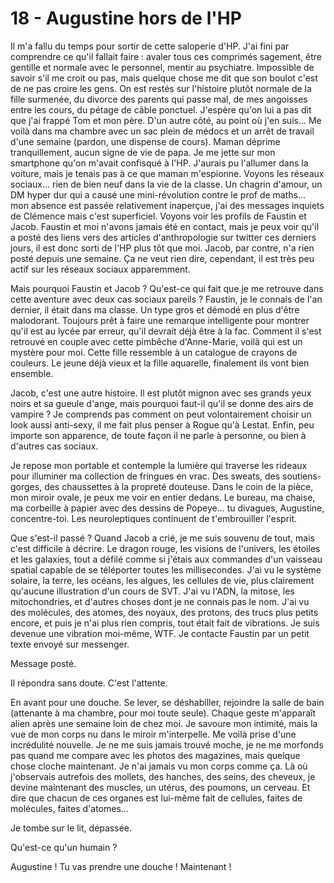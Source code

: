 # 18 - Augustine hors de l'HP

Il m'a fallu du temps pour sortir de cette saloperie d'HP.
J'ai fini par comprendre ce qu'il fallait faire :
avaler tous ces comprimés sagement, être gentille et normale avec le personnel, mentir au psychiatre.
Impossible de savoir s'il me croit ou pas, mais quelque chose me dit que son boulot c'est de ne pas croire les gens.
On est restés sur l'histoire plutôt normale de la fille surmenée, du divorce des parents qui passe mal, de mes angoisses entre les cours, du pétage de câble ponctuel.
J'espère qu'on lui a pas dit que j'ai frappé Tom et mon père.
D'un autre côté, au point où j'en suis...
Me voilà dans ma chambre avec un sac plein de médocs et un arrêt de travail d'une semaine (pardon, une dispense de cours).
Maman déprime tranquillement, aucun signe de vie de papa.
Je me jette sur mon smartphone qu'on m'avait confisqué à l'HP.
J'aurais pu l'allumer dans la voiture, mais je tenais pas à ce que maman m'espionne.
Voyons les réseaux sociaux... rien de bien neuf dans la vie de la classe.
Un chagrin d'amour, un DM hyper dur qui a causé une mini-révolution contre le prof de maths...
mon absence est passée relativement inaperçue, j'ai des messages inquiets de Clémence mais c'est superficiel.
Voyons voir les profils de Faustin et Jacob.
Faustin et moi n'avons jamais été en contact, mais je peux voir qu'il a posté des liens vers des articles d'anthropologie sur twitter ces derniers jours, il est donc sorti de l'HP plus tôt que moi.
Jacob, par contre, n'a rien posté depuis une semaine.
Ça ne veut rien dire, cependant, il est très peu actif sur les réseaux sociaux apparemment.

Mais pourquoi Faustin et Jacob ?
Qu'est-ce qui fait que je me retrouve dans cette aventure avec deux cas sociaux pareils ?
Faustin, je le connais de l'an dernier, il était dans ma classe.
Un type gros et démodé en plus d'être malodorant.
Toujours prêt à faire une remarque intelligente pour montrer qu'il est au lycée par erreur, qu'il devrait déjà être à la fac.
Comment il s'est retrouvé en couple avec cette pimbêche d'Anne-Marie, voilà qui est un mystère pour moi.
Cette fille ressemble à un catalogue de crayons de couleurs.
Le jeune déjà vieux et la fille aquarelle, finalement ils vont bien ensemble.

Jacob, c'est une autre histoire.
Il est plutôt mignon avec ses grands yeux noirs et sa gueule d'ange, mais pourquoi faut-il qu'il se donne des airs de vampire ?
Je comprends pas comment on peut volontairement choisir un look aussi anti-sexy, il me fait plus penser à Rogue qu'à Lestat.
Enfin, peu importe son apparence, de toute façon il ne parle à personne, ou bien à d'autres cas sociaux.

Je repose mon portable et contemple la lumière qui traverse les rideaux pour illuminer ma collection de fringues en vrac.
Des sweats, des soutiens-gorges, des chaussettes à la propreté douteuse.
Dans le coin de la pièce, mon miroir ovale, je peux me voir en entier dedans.
Le bureau, ma chaise, ma corbeille à papier avec des dessins de Popeye... tu divagues, Augustine, concentre-toi.
Les neuroleptiques continuent de t'embrouiller l'esprit.

Que s'est-il passé ?
Quand Jacob a crié, je me suis souvenu de tout, mais c'est difficile à décrire.
Le dragon rouge, les visions de l'univers, les étoiles et les galaxies, tout a défilé comme si j'étais aux commandes d'un vaisseau spatial capable de se téléporter toutes les millisecondes.
J'ai vu le système solaire, la terre, les océans, les algues, les cellules de vie, plus clairement qu'aucune illustration d'un cours de SVT.
J'ai vu l'ADN, la mitose, les mitochondries, et d'autres choses dont je ne connais pas le nom.
J'ai vu des molécules, des atomes, des noyaux, des protons, des trucs plus petits encore, et puis je n'ai plus rien compris, tout était fait de vibrations.
Je suis devenue une vibration moi-même, WTF.
Je contacte Faustin par un petit texte envoyé sur messenger.

Message posté.

Il répondra sans doute. C'est l'attente.

En avant pour une douche.
Se lever, se déshabiller, rejoindre la salle de bain (attenante à ma chambre, pour moi toute seule).
Chaque geste m'apparaît alien après une semaine loin de chez moi.
Je savoure mon intimité, mais la vue de mon corps nu dans le miroir m'interpelle.
Me voilà prise d'une incrédulité nouvelle.
Je ne me suis jamais trouvé moche, je ne me morfonds pas quand me compare avec les photos des magazines, mais quelque chose cloche maintenant.
Je n'ai jamais vu mon corps comme ça.
Là où j'observais autrefois des mollets, des hanches, des seins, des cheveux, je devine maintenant des muscles, un utérus, des poumons, un cerveau.
Et dire que chacun de ces organes est lui-même fait de cellules, faites de molécules, faites d'atomes...

Je tombe sur le lit, dépassée.

Qu'est-ce qu'un humain ?

Augustine ! Tu vas prendre une douche ! Maintenant !
